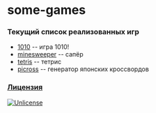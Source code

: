 # some-games

### Текущий список реализованных игр
- [1010](1010.py) -- игра 1010!
- [minesweeper](minesweeper.py) -- сапёр
- [tetris](tetris.py) -- тетрис
- [picross](picross_generator.py) -- генератор японских кроссвордов

### [Лицензия]()
[![Unlicense](https://licensebuttons.net/p/zero/1.0/88x31.png)](LICENCE)
